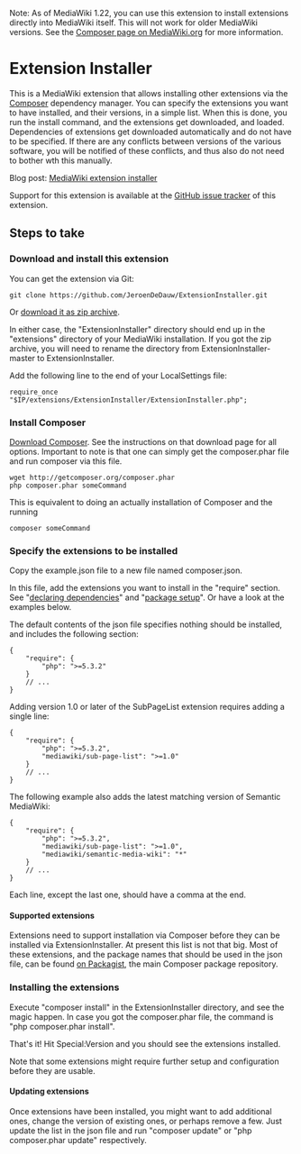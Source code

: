Note: As of MediaWiki 1.22, you can use this extension to install extensions 
directly into MediaWiki itself. This will not work for older MediaWiki versions. 
See the [Composer page on MediaWiki.org](https://www.mediawiki.org/wiki/Composer) for more information.

# Extension Installer

This is a MediaWiki extension that allows installing other extensions via
the [Composer](http://getcomposer.org/) dependency manager. You can specify
the extensions you want to have installed, and their versions, in a simple list.
When this is done, you run the install command, and the extensions get downloaded,
and loaded. Dependencies of extensions get downloaded automatically and do not
have to be specified. If there are any conflicts between versions of the various
software, you will be notified of these conflicts, and thus also do not need to
bother wth this manually.

Blog post: [MediaWiki extension installer](http://www.bn2vs.com/blog/2013/10/31/mediawiki-extension-installer/)

Support for this extension is available at the [GitHub issue tracker](https://github.com/JeroenDeDauw/ExtensionInstaller/issues) of this 
extension.

## Steps to take

### Download and install this extension

You can get the extension via Git:

    git clone https://github.com/JeroenDeDauw/ExtensionInstaller.git

Or [download it as zip archive](https://github.com/JeroenDeDauw/ExtensionInstaller/archive/master.zip).

In either case, the "ExtensionInstaller" directory should end up in the "extensions" 
directory of your MediaWiki installation. If you got the zip archive, you will need 
to rename the directory from ExtensionInstaller-master to ExtensionInstaller.

Add the following line to the end of your LocalSettings file:

    require_once "$IP/extensions/ExtensionInstaller/ExtensionInstaller.php";

### Install Composer

[Download Composer](http://getcomposer.org/download/). See the instructions on that
download page for all options. Important to note is that one can simply get the
composer.phar file and run composer via this file.

    wget http://getcomposer.org/composer.phar
    php composer.phar someCommand

This is equivalent to doing an actually installation of Composer and the running

    composer someCommand

### Specify the extensions to be installed

Copy the example.json file to a new file named composer.json.

In this file, add the extensions you want to install in the "require" section. See
"[declaring dependencies](http://getcomposer.org/doc/00-intro.md#declaring-dependencies)" and
"[package setup](http://getcomposer.org/doc/01-basic-usage.md#composer-json-project-setup)".
Or have a look at the examples below.

The default contents of the json file specifies nothing should be installed, and includes the following section:

```
{
	"require": {
		"php": ">=5.3.2"
	}
	// ...
}
```

Adding version 1.0 or later of the SubPageList extension requires adding a single line:

```
{
	"require": {
		"php": ">=5.3.2",
		"mediawiki/sub-page-list": ">=1.0"
	}
	// ...
}
```

The following example also adds the latest matching version of Semantic MediaWiki:

```
{
	"require": {
		"php": ">=5.3.2",
		"mediawiki/sub-page-list": ">=1.0",
		"mediawiki/semantic-media-wiki": "*"
	}
	// ...
}
```

Each line, except the last one, should have a comma at the end.

#### Supported extensions

Extensions need to support installation via Composer before they can be installed
via ExtensionInstaller. At present this list is not that big. Most of these extensions,
and the package names that should be used in the json file, can be found
[on Packagist](https://packagist.org/search/?q=mediawiki), the main Composer package 
repository.

### Installing the extensions

Execute "composer install" in the ExtensionInstaller directory, and see the magic happen.
In case you got the composer.phar file, the command is "php composer.phar install".

That's it! Hit Special:Version and you should see the extensions installed.

Note that some extensions might require further setup and configuration before they are 
usable.

#### Updating extensions

Once extensions have been installed, you might want to add additional ones, change the 
version of existing ones, or perhaps remove a few. Just update the list in the json file 
and run "composer update" or "php composer.phar update" respectively.
